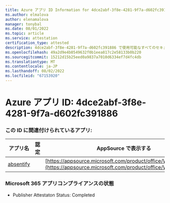 ```yaml
---
title: Azure アプリ ID Information for 4dce2abf-3f8e-4281-9f7a-d602fc391886
ms.author: elmalova
author: elenamalova
manager: tonybal
ms.date: 08/01/2022
ms.topic: article
ms.service: attestation
certification_type: attested
description: 4dce2abf-3f8e-4281-9f7a-d602fc391886 で使用可能なすべてのセキュリティとコンプライアンス情報。
ms.openlocfilehash: 49a2d9e4b0549632f0b1eea817c2e58133b0b220
ms.sourcegitcommit: 15212d15b25eed0a9837a7010d6334ef7d4fc4db
ms.translationtype: MT
ms.contentlocale: ja-JP
ms.lasthandoff: 08/02/2022
ms.locfileid: "67153920"
---
```

# <a name="azure-app-id-4dce2abf-3f8e-4281-9f7a-d602fc391886"></a>Azure アプリ ID: 4dce2abf-3f8e-4281-9f7a-d602fc391886


### <a name="apps-associated-with-this-id"></a>この ID に関連付けられているアプリ:
| **アプリ名** | **認定** | **AppSource で表示する** |
|--------------|---------------|-----------------------|
| [absentify](../forward/WA200003833.md) |  | [https://appsource.microsoft.com/product/office/WA200003833](https://appsource.microsoft.com/product/office/WA200003833) |

### <a name="microsoft-365-app-compliance-status"></a>Microsoft 365 アプリコンプライアンスの状態
- Publisher Attestaton Status: Completed
